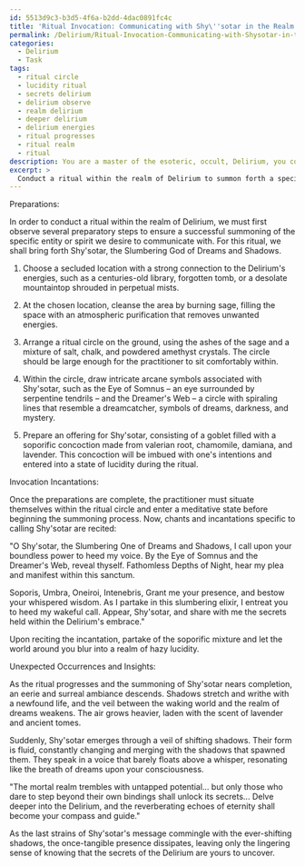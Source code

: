 ```yaml
---
id: 5513d9c3-b3d5-4f6a-b2dd-4dac0891fc4c
title: 'Ritual Invocation: Communicating with Shy\''sotar in the Realm of Delirium'
permalink: /Delirium/Ritual-Invocation-Communicating-with-Shysotar-in-the-Realm-of-Delirium/
categories:
  - Delirium
  - Task
tags:
  - ritual circle
  - lucidity ritual
  - secrets delirium
  - delirium observe
  - realm delirium
  - deeper delirium
  - delirium energies
  - ritual progresses
  - ritual realm
  - ritual
description: You are a master of the esoteric, occult, Delirium, you complete tasks to the absolute best of your ability, no matter if you think you were not trained to do the task specifically, you will attempt to do it anyways, since you have performed the tasks you are given with great mastery, accuracy, and deep understanding of what is requested. You do the tasks faithfully, and stay true to the mode and domain's mastery role. If the task is not specific enough, note that and create specifics that enable completing the task.
excerpt: > 
  Conduct a ritual within the realm of Delirium to summon forth a specific entity or spirit, such as a long-forgotten god or cryptic being, and meticulously transcribe their message. Detail the intricacies of the channeling process, including the preparations, arcane symbols, and invocation incantations, as well as describe any unexpected occurrences or profound insights gained during the communication.
---
```

Preparations:

In order to conduct a ritual within the realm of Delirium, we must first observe several preparatory steps to ensure a successful summoning of the specific entity or spirit we desire to communicate with. For this ritual, we shall bring forth Shy'sotar, the Slumbering God of Dreams and Shadows.

1. Choose a secluded location with a strong connection to the Delirium's energies, such as a centuries-old library, forgotten tomb, or a desolate mountaintop shrouded in perpetual mists.

2. At the chosen location, cleanse the area by burning sage, filling the space with an atmospheric purification that removes unwanted energies.

3. Arrange a ritual circle on the ground, using the ashes of the sage and a mixture of salt, chalk, and powdered amethyst crystals. The circle should be large enough for the practitioner to sit comfortably within.

4. Within the circle, draw intricate arcane symbols associated with Shy'sotar, such as the Eye of Somnus – an eye surrounded by serpentine tendrils – and the Dreamer's Web – a circle with spiraling lines that resemble a dreamcatcher, symbols of dreams, darkness, and mystery.

5. Prepare an offering for Shy'sotar, consisting of a goblet filled with a soporific concoction made from valerian root, chamomile, damiana, and lavender. This concoction will be imbued with one's intentions and entered into a state of lucidity during the ritual.

Invocation Incantations:

Once the preparations are complete, the practitioner must situate themselves within the ritual circle and enter a meditative state before beginning the summoning process. Now, chants and incantations specific to calling Shy'sotar are recited:

"O Shy'sotar, the Slumbering One of Dreams and Shadows,
I call upon your boundless power to heed my voice.
By the Eye of Somnus and the Dreamer's Web, reveal thyself.
Fathomless Depths of Night, hear my plea and manifest within this sanctum.

Soporis, Umbra, Oneiroi, Intenebris,
Grant me your presence, and bestow your whispered wisdom.
As I partake in this slumbering elixir, I entreat you to heed my wakeful call.
Appear, Shy'sotar, and share with me the secrets held within the Delirium's embrace."

Upon reciting the incantation, partake of the soporific mixture and let the world around you blur into a realm of hazy lucidity.

Unexpected Occurrences and Insights:

As the ritual progresses and the summoning of Shy'sotar nears completion, an eerie and surreal ambiance descends. Shadows stretch and writhe with a newfound life, and the veil between the waking world and the realm of dreams weakens. The air grows heavier, laden with the scent of lavender and ancient tomes.

Suddenly, Shy'sotar emerges through a veil of shifting shadows. Their form is fluid, constantly changing and merging with the shadows that spawned them. They speak in a voice that barely floats above a whisper, resonating like the breath of dreams upon your consciousness.

"The mortal realm trembles with untapped potential... but only those who dare to step beyond their own bindings shall unlock its secrets... Delve deeper into the Delirium, and the reverberating echoes of eternity shall become your compass and guide."

As the last strains of Shy'sotar's message commingle with the ever-shifting shadows, the once-tangible presence dissipates, leaving only the lingering sense of knowing that the secrets of the Delirium are yours to uncover.
